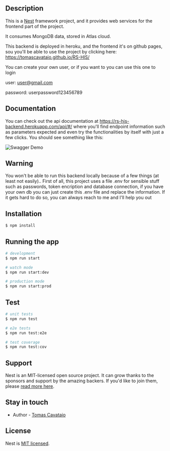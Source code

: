 
## Description

This is a [Nest](https://github.com/nestjs/nest) framework project, and it provides web services for the frontend part of the project.

It consumes MongoDB data, stored in Atlas cloud.

This backend is deployed in heroku, and the frontend it's on github pages, sou you'll be able to use the project by clicking here: https://tomascavataio.github.io/RS-HIS/

You can create your own user, or if you want to you can use this one to login

user: user@gmail.com

password: userpassword123456789

## Documentation

You can check out the api documentation at https://rs-his-backend.herokuapp.com/api/#/ where you'll find endpoint information such as parameters expected and even try the functionalities by itself with just a few clicks. You should see something like this:

![Swagger Demo](swagger.gif)
 
## Warning

You won't be able to run this backend locally because of a few things (at least not easily).. First of all, this project uses a file .env for sensible stuff such as passwords, token encription and database connection, if you have your own db you can just create this .env file and replace the information.
If it gets hard to do so, you can always reach to me and I'll help you out
 
## Installation

```bash
$ npm install
```

## Running the app

```bash
# development
$ npm run start

# watch mode
$ npm run start:dev

# production mode
$ npm run start:prod
```

## Test

```bash
# unit tests
$ npm run test

# e2e tests
$ npm run test:e2e

# test coverage
$ npm run test:cov
```

## Support

Nest is an MIT-licensed open source project. It can grow thanks to the sponsors and support by the amazing backers. If you'd like to join them, please [read more here](https://docs.nestjs.com/support).

## Stay in touch

- Author - [Tomas Cavataio](https://github.com/TomasCavataio)

## License

  Nest is [MIT licensed](LICENSE).
